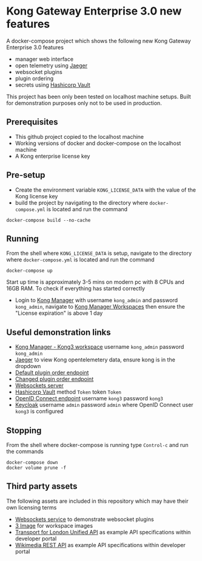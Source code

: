 # Kong Gateway Enterprise 3.0 new features

A docker-compose project which shows the following new Kong Gateway Enterprise 3.0 features
* manager web interface
* open telemetry using [Jaeger](https://www.jaegertracing.io/)
* websocket plugins
* plugin ordering
* secrets using [Hashicorp Vault](https://www.vaultproject.io/)

This project has been only been tested on localhost machine setups. Built for demonstration purposes only not to be used in production.

## Prerequisites

* This github project copied to the localhost machine
* Working versions of docker and docker-compose on the localhost machine
* A Kong enterprise license key

## Pre-setup

* Create the environment variable ```KONG_LICENSE_DATA``` with the value of the Kong license key
* build the project by navigating to the directory where ```docker-compose.yml``` is located and run the command
```
docker-compose build --no-cache
```
## Running

From the shell where ```KONG_LICENSE_DATA``` is setup, navigate to the directory where ```docker-compose.yml``` is located and run the command
```
docker-compose up
```
Start up time is approximately 3-5 mins on modern pc with 8 CPUs and 16GB RAM. To check if everything has started correctly
* Login to [Kong Manager](http://localhost:8002/) with username ```kong_admin``` and password ```kong_admin```, navigate to [Kong Manager Workspaces](http://localhost:8002/overview) then ensure the "License expiration" is above 1 day

## Useful demonstration links

* [Kong Manager - Kong3 workspace](http://localhost:8002/kong3/dashboard) username ```kong_admin``` password ```kong_admin``` 
* [Jaeger](http://localhost:16686) to view Kong opentelemetery data, ensure kong is in the dropdown
* [Default plugin order endpoint](http://localhost:8000/plugin-order/default)
* [Changed plugin order endpoint](http://localhost:8000/plugin-order/changed)
* [Websockets server](http://localhost:9898)
* [Hashicorp Vault](http://localhost:8200) method ```Token``` token ```Token```
* [OpenID Connect endpoint](http://localhost:8000/secret/oidc) username ```kong3``` password ```kong3```
* [Keycloak](http://localhost:8080) username ```admin``` password ```admin``` where OpenID Connect user ```kong3``` is configured

## Stopping

From the shell where docker-compose is running type ```Control-c``` and run the commands
```
docker-compose down
docker volume prune -f
```

## Third party assets

The following assets are included in this repository which may have their own licensing terms

* [Websockets service](https://github.com/mheap/websocket-spike-test) to demonstrate websocket plugins
* [3 Image](https://www.svgrepo.com/svg/7916/three) for workspace images
* [Transport for London Unified API](https://api.tfl.gov.uk) as example API specifications within developer portal
* [Wikimedia REST API](https://en.wikipedia.org/api/rest_v1/) as example API specifications within developer portal

